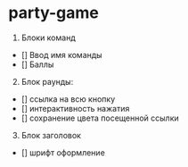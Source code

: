 # party-game

1. Блоки команд
  - [] Ввод имя команды
  - [] Баллы 
2. Блок раунды:
  - [] ссылка на всю кнопку
  - [] интерактивность нажатия
  - [] сохранение цвета посещенной ссылки
3. Блок заголовок
  - [] шрифт оформление

